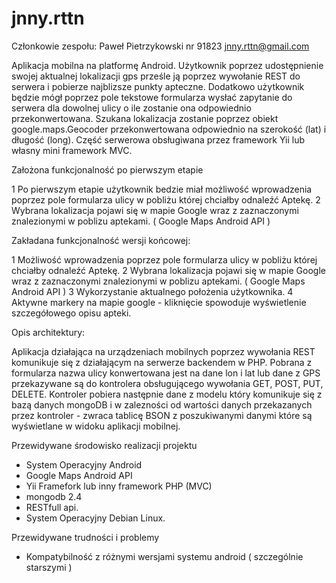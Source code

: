 jnny.rttn
=========
Członkowie zespołu: Paweł Pietrzykowski nr 91823 <jnny.rttn@gmail.com>

Aplikacja mobilna na platformę Android. Użytkownik poprzez udostępnienie swojej aktualnej lokalizacji
gps prześle ją poprzez wywołanie REST do serwera i pobierze najblizsze punkty apteczne. Dodatkowo użytkownik
będzie mógł poprzez pole tekstowe formularza wysłać zapytanie do serwera dla dowolnej ulicy o ile zostanie 
ona odpowiednio przekonwertowana. Szukana lokalizacja zostanie poprzez obiekt google.maps.Geocoder przekonwertowana odpowiednio na
szerokość (lat) i długość (long). Część serwerowa obsługiwana przez framework Yii lub własny mini framework MVC.

Założona funkcjonalność po pierwszym etapie

1 Po pierwszym etapie użytkownik bedzie miał możliwość wprowadzenia poprzez pole formularza ulicy w pobliżu której chciałby odnaleźć Aptekę.
2 Wybrana lokalizacja pojawi się w mapie Google wraz z zaznaczonymi znalezionymi w poblizu aptekami. ( Google Maps Android API )

Zakładana funkcjonalność wersji końcowej:

1 Możliwość wprowadzenia poprzez pole formularza ulicy w pobliżu której chciałby odnaleźć Aptekę. 
2 Wybrana lokalizacja pojawi się w mapie Google wraz z zaznaczonymi znalezionymi w poblizu aptekami. ( Google Maps Android API )
3 Wykorzystanie aktualnego położenia użytkownika.
4 Aktywne markery na mapie google - kliknięcie spowoduje wyświetlenie szczegółowego opisu apteki.

Opis architektury:

Aplikacja działająca na urządzeniach mobilnych poprzez wywołania REST komunikuje się z działającym na serwerze backendem w PHP. Pobrana z 
formularza nazwa ulicy konwertowana jest na dane lon i lat lub dane z GPS  przekazywane są do kontrolera obsługującego wywołania 
GET, POST, PUT, DELETE. Kontroler pobiera następnie dane z modelu który komunikuje się z bazą danych mongoDB i w zalezności od wartości danych 
przekazanych przez kontroler - zwraca tablicę BSON z poszukiwanymi danymi które są wyświetlane w widoku aplikacji mobilnej.

Przewidywane środowisko realizacji projektu

- System Operacyjny Android 
- Google Maps Android API
- Yii Framefork lub inny framework PHP (MVC)
- mongodb 2.4
- RESTfull api.
- System Operacyjny Debian Linux.

Przewidywane trudności i problemy

- Kompatybilność z różnymi wersjami systemu android ( szczególnie starszymi )
